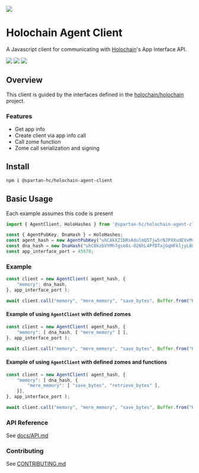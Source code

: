 [![](https://img.shields.io/npm/v/@spartan-hc/holochain-agent-client/latest?style=flat-square)](http://npmjs.com/package/@spartan-hc/holochain-agent-client)

# Holochain Agent Client
A Javascript client for communicating with [Holochain](https://holochain.org)'s App Interface API.

[![](https://img.shields.io/github/issues-raw/spartan-holochain-counsel/holochain-agent-client-js?style=flat-square)](https://github.com/spartan-holochain-counsel/holochain-agent-client-js/issues)
[![](https://img.shields.io/github/issues-closed-raw/spartan-holochain-counsel/holochain-agent-client-js?style=flat-square)](https://github.com/spartan-holochain-counsel/holochain-agent-client-js/issues?q=is%3Aissue+is%3Aclosed)
[![](https://img.shields.io/github/issues-pr-raw/spartan-holochain-counsel/holochain-agent-client-js?style=flat-square)](https://github.com/spartan-holochain-counsel/holochain-agent-client-js/pulls)


## Overview
This client is guided by the interfaces defined in the
[holochain/holochain](https://github.com/holochain/holochain) project.

### Features

- Get app info
- Create client via app info call
- Call zome function
- Zome call serialization and signing

## Install

```bash
npm i @spartan-hc/holochain-agent-client
```

## Basic Usage

Each example assumes this code is present
```javascript
import { AgentClient, HoloHashes } from '@spartan-hc/holochain-agent-client';

const { AgentPubKey, DnaHash } = HoloHashes;
const agent_hash = new AgentPubKey("uhCAkXZ1bRsAdulmQ5Tjw5rNJPXXudEVxMvhqEMPZtCyyoeyY68rH");
const dna_hash = new DnaHash("uhC0kzbVYMh7gso8s-O26hL4PfDTajGqHFkljyL8mdtokzoL-gRdd");
const app_interface_port = 45678;
```

### Example

```javascript
const client = new AgentClient( agent_hash, {
    "memory": dna_hash,
}, app_interface_port );

await client.call("memory", "mere_memory", "save_bytes", Buffer.from("Hello World") );
```

#### Example of using `AgentClient` with defined zomes

```javascript
const client = new AgentClient( agent_hash, {
    "memory": [ dna_hash, [ "mere_memory" ] ],
}, app_interface_port );

await client.call("memory", "mere_memory", "save_bytes", Buffer.from("Hello World") );
```

#### Example of using `AgentClient` with defined zomes and functions

```javascript
const client = new AgentClient( agent_hash, {
    "memory": [ dna_hash, {
        "mere_memory": [ "save_bytes", "retrieve_bytes" ],
    }],
}, app_interface_port );

await client.call("memory", "mere_memory", "save_bytes", Buffer.from("Hello World") );
```


### API Reference

See [docs/API.md](docs/API.md)

### Contributing

See [CONTRIBUTING.md](CONTRIBUTING.md)
